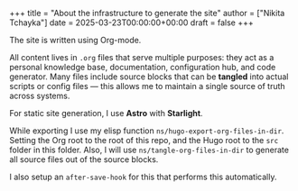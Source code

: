 +++
title = "About the infrastructure to generate the site"
author = ["Nikita Tchayka"]
date = 2025-03-23T00:00:00+00:00
draft = false
+++

The site is written using Org-mode.

All content lives in `.org` files that serve multiple purposes: they act as a personal knowledge base, documentation, configuration hub, and code generator. Many files include source blocks that can be **tangled** into actual scripts or config files — this allows me to maintain a single source of truth across systems.

For static site generation, I use **Astro** with **Starlight**.

While exporting I use my elisp function `ns/hugo-export-org-files-in-dir`. Setting
the Org root to the root of this repo, and the Hugo root to the `src` folder
in this folder. Also, I will use `ns/tangle-org-files-in-dir` to generate all source files out of the source blocks.

I also setup an `after-save-hook` for this that performs this automatically.
